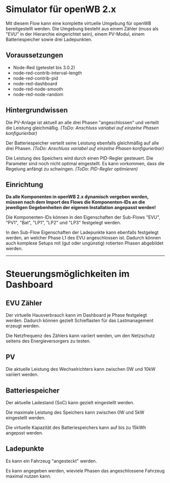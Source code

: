 # Simulator für openWB 2.x
Mit diesem Flow kann eine komplette virtuelle Umgebung für openWB bereitgestellt werden.
Die Umgebung besteht aus einem Zähler (muss als "EVU" in der Hierarchie eingerichtet sein),
einem PV-Modul, einem Batteriespeicher sowie drei Ladepunkten.

## Voraussetzungen
- Node-Red (getestet bis 3.0.2)
- node-red-contrib-interval-length
- node-red-contrib-pid
- node-red-dashboard
- node-red-node-smooth
- node-red-node-random

## Hintergrundwissen
Die PV-Anlage ist aktuell an alle drei Phasen "angeschlossen" und verteilt die Leistung gleichmäßig.
_(ToDo: Anschluss variabel auf einzelne Phasen konfigurierbar)_

Der Batteriespeicher verteilt seine Leistung ebenfalls gleichmäßig auf alle drei Phasen.
_(ToDo: Anschluss variabel auf einzelne Phasen konfigurierbar)_

Die Leistung des Speichers wird durch einen PID-Regler gesteuert. Die Parameter sind noch nicht optimal
eingestellt. Es kann vorkommen, dass die Regelung anfängt zu schwingen.
_(ToDo: PID-Regler optimieren)_

## Einrichtung
**Da alle Komponenten in openWB 2.x dynamisch vergeben werden, müssen nach dem Import des Flows
die Komponenten-IDs an die jeweiligen Gegebenheiten der eigenen Installation angepasst werden!**

Die Komponenten-IDs können in den Eigenschaften der Sub-Flows "EVU", "PV1", "Bat", "LP1", "LP2" und "LP3"
festgelegt werden.

In den Sub-Flow Eigenschaften der Ladepunkte kann ebenfalls festgelegt werden, an welcher Phase L1 des
EVU angeschlossen ist. Dadurch können auch komplexe Setups mit (gut oder ungünstig) rotierten Phasen
abgebildet werden.

---

# Steuerungsmöglichkeiten im Dashboard

## EVU Zähler
Der virtuelle Hausverbrauch kann im Dashboard je Phase festgelegt werden. Dadurch können gezielt Schieflasten
für das Lastmanagement erzeugt werden.

Die Netzfrequenz des Zählers kann variiert werden, um den Netzschutz seitens des Energieversorgers zu testen.

## PV
Die aktuelle Leistung des Wechselrichters kann zwischen 0W und 10kW variiert werden.

## Batteriespeicher
Der aktuelle Ladestand (SoC) kann gezielt eingestellt werden.

Die maximale Leistung des Speichers kann zwischen 0W und 5kW eingestellt werden.

Die virtuelle Kapazität des Batteriespeichers kann auf bis zu 15kWh angepsst werden.

## Ladepunkte
Es kann ein Fahrzeug "angesteckt" werden.

Es kann angegeben werden, wieviele Phasen das angeschlossene Fahrzeug maximal nutzen kann.
